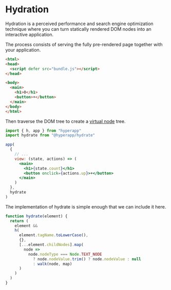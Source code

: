 # Hydration

Hydration is a perceived performance and search engine optimization technique where you can turn statically rendered DOM nodes into an interactive application.

The process consists of serving the fully pre-rendered page together with your application.

```html
<html>
<head>
  <script defer src="bundle.js"></script>
</head>

<body>
  <main>
    <h1>0</h1>
    <button>+</button>
  </main>
</body>
</html>
```

Then traverse the DOM tree to create a [virtual node](/docs/vdom.md#virtual-nodes) tree.

```jsx
import { h, app } from "hyperapp"
import hydrate from "@hyperapp/hydrate"

app(
  {
    // ...
    view: (state, actions) => (
      <main>
        <h1>{state.count}</h1>
        <button onclick={actions.up}>+</button>
      </main>
    )
  },
  hydrate
)
```

The implementation of hydrate is simple enough that we can include it here.

```jsx
function hydrate(element) {
  return (
    element &&
    h(
      element.tagName.toLowerCase(),
      {},
      [...element.childNodes].map(
        node =>
          node.nodeType === Node.TEXT_NODE
            ? node.nodeValue.trim() ? node.nodeValue : null
            : walk(node, map)
      )
    )
  )
}
```

